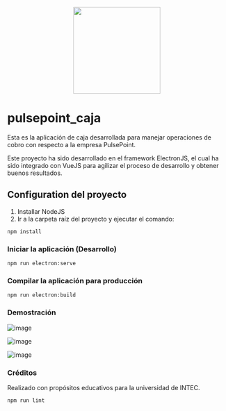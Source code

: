 <p align="center">
  <img src="https://github.com/Pulse-Point/pulsepoint_caja/assets/99276259/42f7a84c-1179-493e-b71e-6148445fc943" width="200">
</p>

# pulsepoint_caja

Esta es la aplicación de caja desarrollada para manejar operaciones de cobro con respecto a la empresa PulsePoint.

Este proyecto ha sido desarrollado en el framework ElectronJS, el cual ha sido integrado con VueJS para agilizar el proceso de desarrollo y obtener buenos resultados.

## Configuration del proyecto

1. Installar NodeJS
2. Ir a la carpeta raíz del proyecto y ejecutar el comando:

```
npm install
```

### Iniciar la aplicación (Desarrollo)

```
npm run electron:serve
```

### Compilar la aplicación para producción

```
npm run electron:build
```

### Demostración

![image](https://github.com/Pulse-Point/pulsepoint_caja/assets/99276259/875cceb1-2312-42de-83a7-b09a7c983b7f)

![image](https://github.com/Pulse-Point/pulsepoint_caja/assets/99276259/6f57a38a-ac6d-4a29-835a-e648ded22df4)

![image](https://github.com/Pulse-Point/pulsepoint_caja/assets/99276259/c2b6799f-25ad-4abe-add5-efcdc645d017)


### Créditos

Realizado con propósitos educativos para la universidad de INTEC.

```
npm run lint
```
